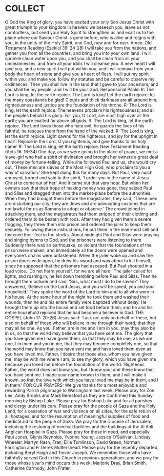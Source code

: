 # COLLECT

O God the King of glory, you have exalted your only Son Jesus Christ with great triumph to your kingdom in heaven: we beseech you, leave us not comfortless, but send your Holy Spirit to strengthen us and exalt us to the place where our Saviour Christ is gone before, who is alive and reigns with you, in the unity of the Holy Spirit, one God, now and for ever. Amen. Old Testament Reading (Ezekiel 36: 24-28) I will take you from the nations, and gather you from all the countries, and bring you into your own land. I will sprinkle clean water upon you, and you shall be clean from all your uncleannesses, and from all your idols I will cleanse you. A new heart I will give you, and a new spirit I will put within you; and I will remove from your body the heart of stone and give you a heart of flesh. I will put my spirit within you, and make you follow my statutes and be careful to observe my ordinances. Then you shall live in the land that I gave to your ancestors; and you shall be my people, and I will be your God. Responsorial Psalm R: The Lord is king, let the earth rejoice. The Lord is king! Let the earth rejoice; let the many coastlands be glad! Clouds and thick darkness are all around him; righteousness and justice are the foundation of his throne. R: The Lord is king, let the earth rejoice. The heavens proclaim his righteousness; and all the peoples behold his glory. For you, O Lord, are most high over all the earth; you are exalted far above all gods. R: The Lord is king, let the earth rejoice. The Lord loves those who hate evil; he guards the lives of his faithful; he rescues them from the hand of the wicked. R: The Lord is king, let the earth rejoice. Light dawns for the righteous, and joy for the upright in heart. Rejoice in the Lord, O you righteous, and give thanks to his holy name! R: The Lord is king, let the earth rejoice. New Testament Reading (Acts 16: 16-34) One day, as we were going to the place of prayer, we met a slave-girl who had a spirit of divination and brought her owners a great deal of money by fortune-telling. While she followed Paul and us, she would cry out, ‘These men are slaves of the Most High God, who proclaim to you a way of salvation.’ She kept doing this for many days. But Paul, very much annoyed, turned and said to the spirit, ‘I order you in the name of Jesus Christ to come out of her.’ And it came out that very hour. But when her owners saw that their hope of making money was gone, they seized Paul and Silas and dragged them into the market-place before the authorities. When they had brought them before the magistrates, they said, ‘These men are disturbing our city; they are Jews and are advocating customs that are not lawful for us as Romans to adopt or observe.’ The crowd joined in attacking them, and the magistrates had them stripped of their clothing and ordered them to be beaten with rods. After they had given them a severe flogging, they threw them into prison and ordered the jailer to keep them securely. Following these instructions, he put them in the innermost cell and fastened their feet in the stocks. About midnight Paul and Silas were praying and singing hymns to God, and the prisoners were listening to them. Suddenly there was an earthquake, so violent that the foundations of the prison were shaken; and immediately all the doors were opened and everyone’s chains were unfastened. When the jailer woke up and saw the prison doors wide open, he drew his sword and was about to kill himself, since he supposed that the prisoners had escaped. But Paul shouted in a loud voice, ‘Do not harm yourself, for we are all here.’ The jailer called for lights, and rushing in, he fell down trembling before Paul and Silas. Then he brought them outside and said, ‘Sirs, what must I do to be saved?’ They answered, ‘Believe on the Lord Jesus, and you will be saved, you and your household.’ They spoke the word of the Lord to him and to all who were in his house. At the same hour of the night he took them and washed their wounds; then he and his entire family were baptized without delay. He brought them up into the house and set food before them; and he and his entire household rejoiced that he had become a believer in God. THE GOSPEL (John 17: 20-26) Jesus said: ‘I ask not only on behalf of these, but also on behalf of those who will believe in me through their word, that they may all be one. As you, Father, are in me and I am in you, may they also be in us, so that the world may believe that you have sent me. The glory that you have given me I have given them, so that they may be one, as we are one, I in them and you in me, that they may become completely one, so that the world may know that you have sent me and have loved them even as you have loved me. Father, I desire that those also, whom you have given me, may be with me where I am, to see my glory, which you have given me because you loved me before the foundation of the world. ‘Righteous Father, the world does not know you, but I know you; and these know that you have sent me. I made your name known to them, and I will make it known, so that the love with which you have loved me may be in them, and I in them.’ FOR OUR PRAYERS: We give thanks for a most enjoyable and rewarding Parish pilgrimage to Walsingham last week. Please pray for Zoe Lee, Andy Brooks and Mark Beresford as they are Confirmed this Sunday morning by Bishop Luke. Please pray for Bishop Luke and for all parishes and clergy under his care. Please pray for the people of Gaza and the Holy Land, for a cessation of war and violence on all sides, for the safe return of all hostages, and for the resumption of meaningful supplies of food and medical aid to the people of Gaza. We pray for the Diocese of Jerusalem, including the restoring of medical facilities and the buildings of the Al Ahli Anglican Hospital in Gaza. Please pray for those in need, and especially Paul Jones, Glynis Reynolds, Yvonne Young, Jessica O’Sullivan, Lindsay Wheeler, Martyn Nash, Fran, Ellie Tomlinson, David Green, Norman Farrington and Fr Derek Mottershead. Please pray for the recently departed, including Beryl Haigh and Trevor Joseph. We remember those who have faithfully served God in this Church in previous generations, and we pray for those whose year’s mind occurs this week: Marjorie Dray, Brian Smith, Catherine Carmody, John Frater.

